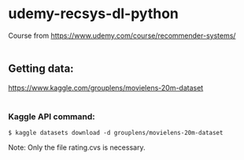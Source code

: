 # udemy-recsys-dl-python
Course from https://www.udemy.com/course/recommender-systems/
<br><br>

## Getting data:
https://www.kaggle.com/grouplens/movielens-20m-dataset
<br><br>

### Kaggle API command:

```
$ kaggle datasets download -d grouplens/movielens-20m-dataset
```

Note:
Only the file rating.cvs is necessary.
